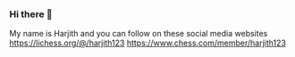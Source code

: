 ### Hi there 👋
My name is Harjith and you can follow on these social media websites
https://lichess.org/@/harjith123
https://www.chess.com/member/harjith123
